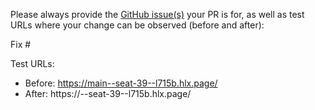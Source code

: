 Please always provide the [GitHub issue(s)](../issues) your PR is for, as well as test URLs where your change can be observed (before and after):

Fix #<gh-issue-id>

Test URLs:
- Before: https://main--seat-39--l715b.hlx.page/
- After: https://<branch>--seat-39--l715b.hlx.page/
